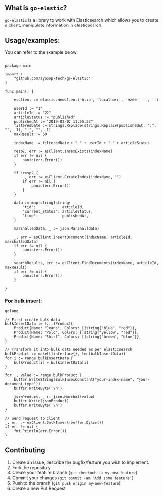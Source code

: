## What is `go-elastic`?

`go-elastic` is a library to work with Elasticsearch which allows you to create a client, manipulate information in elasticsearch.


## Usage/examples:
You can refer to the example below:

```golang

package main

import (
	"github.com/ayopop-tech/go-elastic"
)

func main() {

	esClient := elastic.NewClient("http", "localhost", "9200", "", "")

	userId := "1"
	articleId := "22"
	articleStatus := "published"
	publishedAt := "2019-02-02 11:55:23"
	filteredDate := strings.Replace(strings.Replace(publishedAt, ":", "", -1), " ", "", -1)
	maxResult := 50

	indexName := filteredDate + "_" + userId + "_" + articleStatus

	resp2, err := esClient.IndexExists(indexName)
	if err != nil {
		panic(err.Error())
	}

	if !resp2 {
		_, err := esClient.CreateIndex(indexName, "")
		if err != nil {
			panic(err.Error())
		}
	}

	data := map[string]string{
		"tid":            articleId,
		"current_status": articleStatus,
		"time":           publishedAt,
	}

	marshalledData, _ := json.Marshal(data)

	_, err = esClient.InsertDocument(indexName, articleId, marshalledData)
	if err != nil {
		panic(err.Error())
	}

	searchResults, err := esClient.FindDocuments(indexName, articleId, maxResult)
	if err != nil {
		panic(err.Error())
	}

}
```

### For bulk insert:

```
golang 

// First create bulk data
bulkInsertData := [...]Product{
    Product{Name: "Jeans", Colors: []string{"blue", "red"}},
    Product{Name: "Polo", Colors: []string{"yellow", "red"}},
    Product{Name: "Shirt", Colors: []string{"brown", "blue"}},
}

// Transform it into bulk data needed as per elasticsearch
bulkProduct := make([]interface{}, len(bulkInsertData))
for i := range bulkInsertData {
    bulkProduct[i] = bulkInsertData[i]
}

for _, value := range bulkProduct {
    buffer.WriteString(BulkIndexConstant("your-index-name", "your-document-type"))
    buffer.WriteByte('\n')

    jsonProduct, _ := json.Marshal(value)
    buffer.Write(jsonProduct)
    buffer.WriteByte('\n')
}

// Send request to client
_, err := esClient.BulkInsert(buffer.Bytes())
if err != nil {
    fmt.Println(err.Error())
}

``` 

## Contributing

1. Create an issue, describe the bugfix/feature you wish to implement.
2. Fork the repository
3. Create your feature branch (`git checkout -b my-new-feature`)
4. Commit your changes (`git commit -am 'Add some feature'`)
5. Push to the branch (`git push origin my-new-feature`)
6. Create a new Pull Request